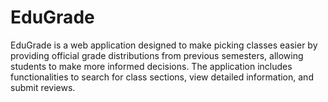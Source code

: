 # EduGrade

EduGrade is a web application designed to make picking classes easier by providing official grade distributions from previous semesters, allowing students to make more informed decisions. The application includes functionalities to search for class sections, view detailed information, and submit reviews.

